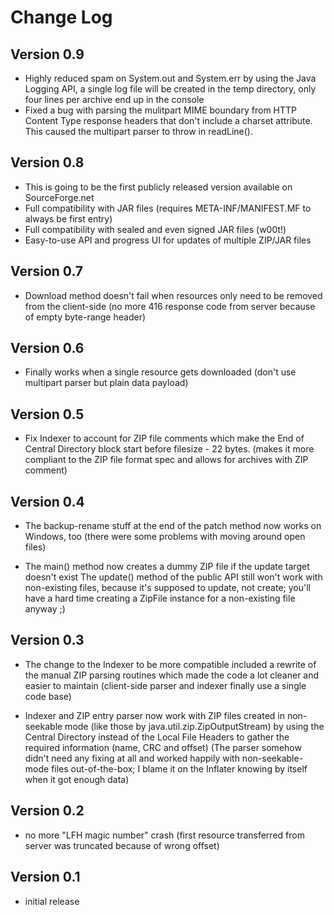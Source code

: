# Change Log

## Version 0.9

* Highly reduced spam on System.out and System.err by using
  the Java Logging API, a single log file will be created
  in the temp directory, only four lines per archive end up
  in the console
* Fixed a bug with parsing the mulitpart MIME boundary from
  HTTP Content Type response headers that don't include a
  charset attribute. This caused the multipart parser to
  throw in readLine().

## Version 0.8

* This is going to be the first publicly released version
  available on SourceForge.net
* Full compatibility with JAR files
  (requires META-INF/MANIFEST.MF to always be first entry)
* Full compatibility with sealed and even signed JAR files
  (w00t!)
* Easy-to-use API and progress UI for updates of multiple
  ZIP/JAR files

## Version 0.7

* Download method doesn't fail when resources only need to
  be removed from the client-side
  (no more 416 response code from server because of empty
  byte-range header)

## Version 0.6

* Finally works when a single resource gets downloaded
  (don't use multipart parser but plain data payload)

## Version 0.5

* Fix Indexer to account for ZIP file comments which make
  the End of Central Directory block start before filesize -
  22 bytes.
  (makes it more compliant to the ZIP file format spec and
  allows for archives with ZIP comment)

## Version 0.4

* The backup-rename stuff at the end of the patch method now
  works on Windows, too
  (there were some problems with moving around open files)
  
* The main() method now creates a dummy ZIP file if the
  update target doesn't exist
  The update() method of the public API still won't work
  with non-existing files, because it's supposed to update,
  not create; you'll have a hard time creating a ZipFile
  instance for a non-existing file anyway ;)

## Version 0.3

* The change to the Indexer to be more compatible included a
  rewrite of the manual ZIP parsing routines which made the
  code a lot cleaner and easier to maintain (client-side
  parser and indexer finally use a single code base)
  
* Indexer and ZIP entry parser now work with ZIP files
  created in non-seekable mode (like those by
  java.util.zip.ZipOutputStream) by using the Central
  Directory instead of the Local File Headers to gather the
  required information (name, CRC and offset)
  (The parser somehow didn't need any fixing at all and
  worked happily with non-seekable-mode files
  out-of-the-box; I blame it on the Inflater knowing by
  itself when it got enough data)

## Version 0.2

* no more "LFH magic number" crash
  (first resource transferred from server was truncated
  because of wrong offset)

## Version 0.1

* initial release